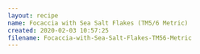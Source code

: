 ```yaml
---
layout: recipe
name: Focaccia with Sea Salt Flakes (TM5/6 Metric)
created: 2020-02-03 10:57:25
filename: Focaccia-with-Sea-Salt-Flakes-TM56-Metric
---
```

